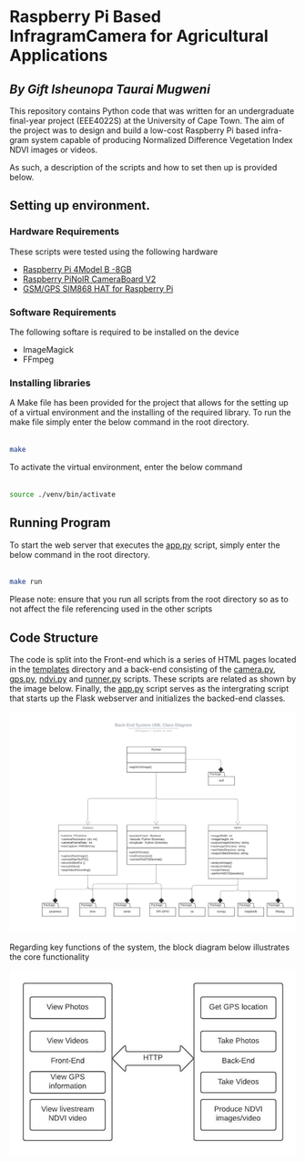 # Raspberry Pi Based InfragramCamera for Agricultural Applications
## _By Gift Isheunopa Taurai Mugweni_


This repository contains Python code that was written for an undergraduate final-year project (EEE4022S) at
the University of Cape Town. The aim of the project was to design and build a low-cost Raspberry Pi based 
infra-gram system capable of producing Normalized Difference Vegetation Index NDVI images or videos.

As such, a description of the scripts and how to set then up is provided below.

## Setting up environment.

### Hardware Requirements 

These scripts were tested using the following hardware

- [Raspberry Pi 4Model B -8GB ](https://www.robotics.org.za/PI4-8GB)
- [Raspberry PiNoIR CameraBoard V2 ](https://www.robotics.org.za/W11634)
- [GSM/GPS SIM868 HAT for Raspberry Pi](https://www.robotics.org.za/W13460)

### Software Requirements

The following softare is required to be installed on the device

- ImageMagick
- FFmpeg

### Installing libraries

A Make file has been provided for the project that allows for the setting up of a virtual environment and the installing
of the required library. To run the make file simply enter the below command in the root directory.

```bash

make

```

To activate the virtual environment, enter the below command

```bash

source ./venv/bin/activate

```


## Running Program

To start the web server that executes the [app.py](src/app.py) script, simply enter the below command in the root directory.

```bash

make run

```

Please note: ensure that you run all scripts from the root directory so as to not affect the file referencing used in the other scripts

## Code Structure

The code is split into the Front-end which is a series of HTML pages located in the [templates](src/templates) directory and a back-end 
consisting of the [camera.py](src/camera.py), [gps.py](src/gps.py), [ndvi.py](src/ndvi.py) and [runner.py](src/runner.py) scripts. These 
scripts are related as shown by the image below. Finally, the [app.py](src/app.py) script serves as the intergrating script that starts 
up the Flask webserver and initializes the backed-end classes.

![](docs/Backend_UML_class_diagram.jpeg)

Regarding key functions of the system, the block diagram below illustrates the core functionality

![](docs/Overall_System.jpeg)